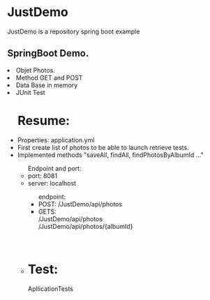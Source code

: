 # JustDemo
JustDemo is a repository spring boot example

<h2>SpringBoot Demo.</h2>

<li>Objet Photos.</li>

<li>Method GET and POST</li>

<li>Data Base in memory</li>

<li>JUnit Test</li>

<ul><h1>Resume: </h1>
    <li>Properties: application.yml</li>
   <li> First create list of photos to be able to launch retrieve tests.</li>
  
   <li>Implemented methods "saveAll, findAll, findPhotosByAlbumId ..."</li>
 </li> 
     <ul>Endpoint and port:

  <li>port: 8081</li>
  <li>server: localhost</li>
  <ul>endpoint:
     <li>POST: /JustDemo/api/photos
    <li>GETS: </li>
          /JustDemo/api/photos<BR>
     /JustDemo/api/photos/{albumId}</ul></br></br>
          
<li><h1>Test: </h1>ApllicationTests    
</ul>
